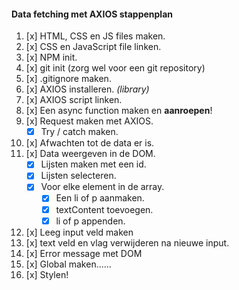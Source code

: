 #### Data fetching met AXIOS stappenplan

1. [x] HTML, CSS en JS files maken.
2. [x] CSS en JavaScript file linken.
3. [x] NPM init.
4. [x] git init (zorg wel voor een git repository)
5. [x] .gitignore maken.
6. [x] AXIOS installeren. _(library)_
7. [x] AXIOS script linken.
8. [x] Een async function maken en **aanroepen**!
9. [x] Request maken met AXIOS.
    - [x] Try / catch maken.
10. [x] Afwachten tot de data er is.
11. [x] Data weergeven in de DOM.
    - [x] Lijsten maken met een id.
    - [x] Lijsten selecteren.
    - [x] Voor elke element in de array.
        - [x] Een li of p aanmaken.
        - [x] textContent toevoegen.
        - [x] li of p appenden.
12. [x] Leeg input veld maken
13. [x] text veld en vlag verwijderen na nieuwe input.
14. [x] Error message met DOM    
15. [x] Global maken......
16. [x] Stylen!

